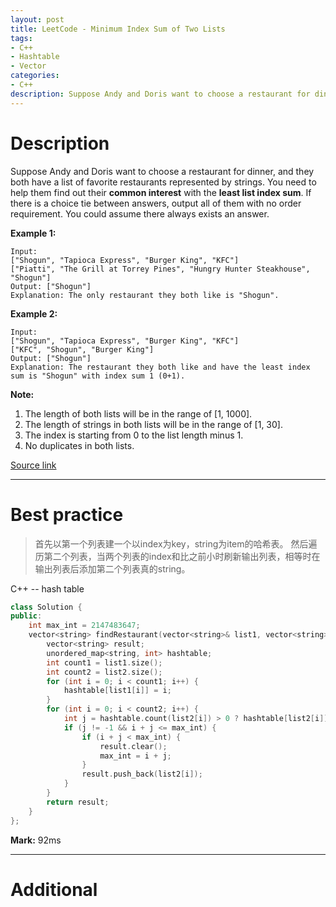 ```yaml
---
layout: post
title: LeetCode - Minimum Index Sum of Two Lists
tags:
- C++
- Hashtable
- Vector
categories:
- C++
description: Suppose Andy and Doris want to choose a restaurant for dinner, and they both have a list of favorite restaurants represented by strings.
---
```



# Description
Suppose Andy and Doris want to choose a restaurant for dinner, and they both have a list of favorite restaurants represented by strings.
You need to help them find out their **common interest** with the **least list index sum**. If there is a choice tie between answers, output all of them with no order requirement. You could assume there always exists an answer.

**Example 1:**

```
Input:
["Shogun", "Tapioca Express", "Burger King", "KFC"]
["Piatti", "The Grill at Torrey Pines", "Hungry Hunter Steakhouse", "Shogun"]
Output: ["Shogun"]
Explanation: The only restaurant they both like is "Shogun".
```

**Example 2:**

```
Input:
["Shogun", "Tapioca Express", "Burger King", "KFC"]
["KFC", "Shogun", "Burger King"]
Output: ["Shogun"]
Explanation: The restaurant they both like and have the least index sum is "Shogun" with index sum 1 (0+1).
```

**Note:**
1. The length of both lists will be in the range of [1, 1000].
2. The length of strings in both lists will be in the range of [1, 30].
3. The index is starting from 0 to the list length minus 1.
4. No duplicates in both lists.

[Source link](https://leetcode.com/problems/minimum-index-sum-of-two-lists/#/description)

__________

# Best practice

>首先以第一个列表建一个以index为key，string为item的哈希表。
然后遍历第二个列表，当两个列表的index和比之前小时刷新输出列表，相等时在输出列表后添加第二个列表真的string。

C++ -- hash table

```c++
class Solution {
public:
	int max_int = 2147483647;
	vector<string> findRestaurant(vector<string>& list1, vector<string>& list2) {
		vector<string> result;
		unordered_map<string, int> hashtable;
		int count1 = list1.size();
		int count2 = list2.size();
		for (int i = 0; i < count1; i++) {
			hashtable[list1[i]] = i;
		}
		for (int i = 0; i < count2; i++) {
			int j = hashtable.count(list2[i]) > 0 ? hashtable[list2[i]] : -1;
			if (j != -1 && i + j <= max_int) {
				if (i + j < max_int) {
					result.clear();
					max_int = i + j;
				}
				result.push_back(list2[i]);
			}
		}
		return result;
	}
};
```

**Mark:** 92ms
__________
# Additional
